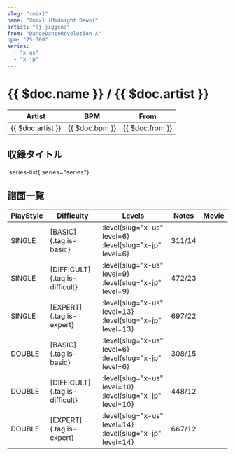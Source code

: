 ```yaml
---
slug: "xmix1"
name: "Xmix1 (Midnight Dawn)"
artist: "dj jiggens"
from: "DanceDanceRevolution X"
bpm: "75-300"
series:
  - "x-us"
  - "x-jp"
---
```


# {{ $doc.name }} / {{ $doc.artist }}

|Artist|BPM|From|
|------|---|----|
|{{ $doc.artist }}|{{ $doc.bpm }}|{{ $doc.from }}|

## 収録タイトル

:series-list{:series="series"}

## 譜面一覧

|PlayStyle|Difficulty|Levels|Notes|Movie|
|---------|----------|------|-----|-----|
|SINGLE|[BASIC]{.tag.is-basic}|<div class="field is-grouped is-grouped-multiline"> :level{slug="x-us" level=6} :level{slug="x-jp" level=6}</div>|311/14||
|SINGLE|[DIFFICULT]{.tag.is-difficult}|<div class="field is-grouped is-grouped-multiline"> :level{slug="x-us" level=9} :level{slug="x-jp" level=9}</div>|472/23||
|SINGLE|[EXPERT]{.tag.is-expert}|<div class="field is-grouped is-grouped-multiline"> :level{slug="x-us" level=13} :level{slug="x-jp" level=13}</div>|697/22||
|DOUBLE|[BASIC]{.tag.is-basic}|<div class="field is-grouped is-grouped-multiline"> :level{slug="x-us" level=6} :level{slug="x-jp" level=6}</div>|308/15||
|DOUBLE|[DIFFICULT]{.tag.is-difficult}|<div class="field is-grouped is-grouped-multiline"> :level{slug="x-us" level=10} :level{slug="x-jp" level=10}</div>|448/12||
|DOUBLE|[EXPERT]{.tag.is-expert}|<div class="field is-grouped is-grouped-multiline"> :level{slug="x-us" level=14} :level{slug="x-jp" level=14}</div>|667/12||
